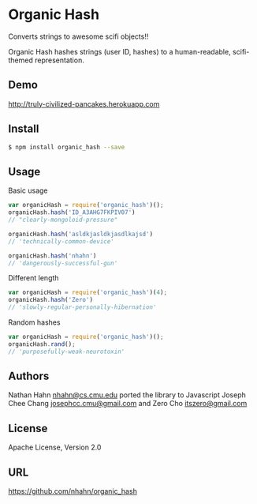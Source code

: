 Organic Hash
============

Converts strings to awesome scifi objects!!

Organic Hash hashes strings (user ID, hashes) to a human-readable, scifi-themed
representation.

## Demo

http://truly-civilized-pancakes.herokuapp.com

## Install

```bash
$ npm install organic_hash --save 
```

## Usage

Basic usage

```javascript
var organicHash = require('organic_hash')();
organicHash.hash('ID_A3AHG7FKPIV07')
// "clearly-mongoloid-pressure"

organicHash.hash('asldkjasldkjasdlkajsd')
// 'technically-common-device' 

organicHash.hash('nhahn')
// 'dangerously-successful-gun' 
```

Different length

```javascript
var organicHash = require('organic_hash')(4);
organicHash.hash('Zero')
// 'slowly-regular-personally-hibernation'
```

Random hashes
    
```javascript
var organicHash = require('organic_hash')();
organicHash.rand();
// 'purposefully-weak-neurotoxin'
```

## Authors

Nathan Hahn <nhahn@cs.cmu.edu> ported the library to Javascript
Joseph Chee Chang <josephcc.cmu@gmail.com> and Zero Cho <itszero@gmail.com>

## License

Apache License, Version 2.0

## URL

https://github.com/nhahn/organic_hash


